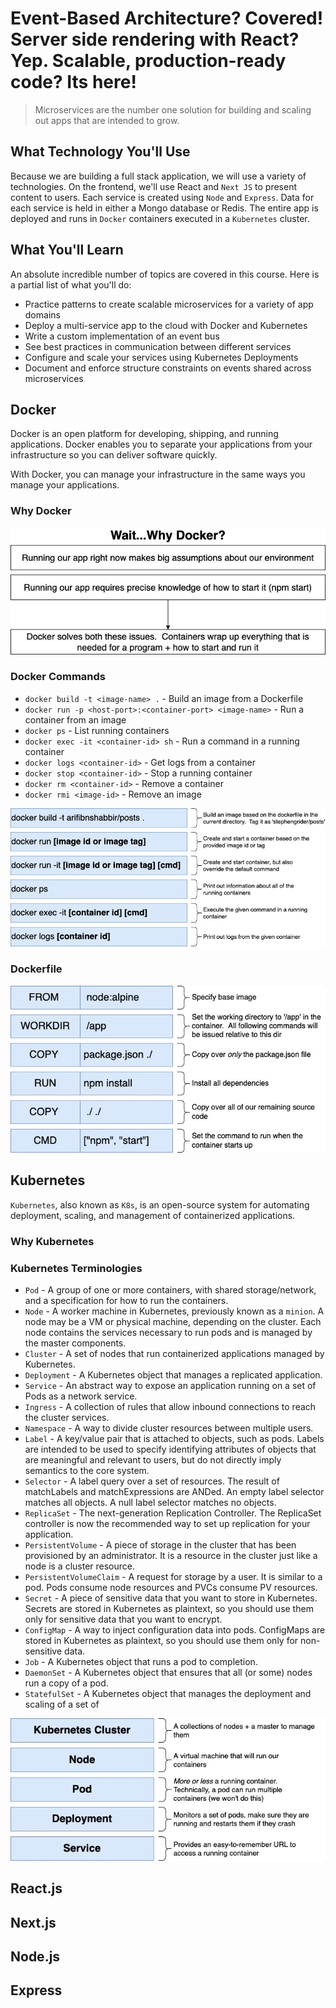 # Event-Based Architecture? Covered! Server side rendering with React? Yep.  Scalable, production-ready code? Its here!

> Microservices are the number one solution for building and scaling out apps that are intended to grow.

## What Technology You'll Use

Because we are building a full stack application, we will use a variety of technologies. On the frontend, we'll use React and `Next JS` to present content to users. Each service is created using `Node` and `Express`. Data for each service is held in either a Mongo database or Redis. The entire app is deployed and runs in `Docker` containers executed in a `Kubernetes` cluster.

## What You'll Learn

An absolute incredible number of topics are covered in this course.  Here is a partial list of what you'll do:
 - Practice patterns to create scalable microservices for a variety of app domains
 - Deploy a multi-service app to the cloud with Docker and Kubernetes
 - Write a custom implementation of an event bus
 - See best practices in communication between different services
 - Configure and scale your services using Kubernetes Deployments
 - Document and enforce structure constraints on events shared across microservices

## Docker

Docker is an open platform for developing, shipping, and running applications. Docker enables you to separate your applications from your infrastructure so you can deliver software quickly.

With Docker, you can manage your infrastructure in the same ways you manage your applications.

### Why Docker
![Why Docker](assets/images/why-docker.jpeg)

### Docker Commands

 - `docker build -t <image-name> .` - Build an image from a Dockerfile
 - `docker run -p <host-port>:<container-port> <image-name>` - Run a container from an image
 - `docker ps` - List running containers
 - `docker exec -it <container-id> sh` - Run a command in a running container
 - `docker logs <container-id>` - Get logs from a container
 - `docker stop <container-id>` - Stop a running container
 - `docker rm <container-id>` - Remove a container
 - `docker rmi <image-id>` - Remove an image
  
![Docker Commands](assets/images/docker-commands.jpeg)

### Dockerfile
![Docker File](assets/images/docker-file.jpeg)

## Kubernetes

`Kubernetes`, also known as `K8s`, is an open-source system for automating deployment, scaling, and management of containerized applications.

### Why Kubernetes

### Kubernetes Terminologies

 - `Pod` - A group of one or more containers, with shared storage/network, and a specification for how to run the containers.
 - `Node` - A worker machine in Kubernetes, previously known as a `minion`. A node may be a VM or physical machine, depending on the cluster. Each node contains the services necessary to run pods and is managed by the master components.
 - `Cluster` - A set of nodes that run containerized applications managed by Kubernetes.
 - `Deployment` - A Kubernetes object that manages a replicated application.
 - `Service` - An abstract way to expose an application running on a set of Pods as a network service.
 - `Ingress` - A collection of rules that allow inbound connections to reach the cluster services.
 - `Namespace` - A way to divide cluster resources between multiple users.
 - `Label` - A key/value pair that is attached to objects, such as pods. Labels are intended to be used to specify identifying attributes of objects that are meaningful and relevant to users, but do not directly imply semantics to the core system.
 - `Selector` - A label query over a set of resources. The result of matchLabels and matchExpressions are ANDed. An empty label selector matches all objects. A null label selector matches no objects.
 - `ReplicaSet` - The next-generation Replication Controller. The ReplicaSet controller is now the recommended way to set up replication for your application.
 - `PersistentVolume` - A piece of storage in the cluster that has been provisioned by an administrator. It is a resource in the cluster just like a node is a cluster resource.
 - `PersistentVolumeClaim` - A request for storage by a user. It is similar to a pod. Pods consume node resources and PVCs consume PV resources.
 - `Secret` - A piece of sensitive data that you want to store in Kubernetes. Secrets are stored in Kubernetes as plaintext, so you should use them only for sensitive data that you want to encrypt.
 - `ConfigMap` - A way to inject configuration data into pods. ConfigMaps are stored in Kubernetes as plaintext, so you should use them only for non-sensitive data.
 - `Job` - A Kubernetes object that runs a pod to completion.
 - `DaemonSet` - A Kubernetes object that ensures that all (or some) nodes run a copy of a pod.
 - `StatefulSet` - A Kubernetes object that manages the deployment and scaling of a set of

![Kubernetes Terminologies](assets/images/k8s-terms.jpeg)

## React.js

## Next.js

## Node.js

## Express

